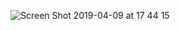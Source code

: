 ![Screen Shot 2019-04-09 at 17 44 15](https://user-images.githubusercontent.com/8652443/55797793-2b33a800-5aef-11e9-8a88-f52b69841cf7.png)